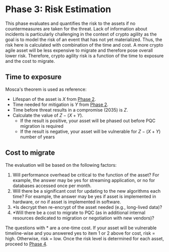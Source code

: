 # Phase 3: Risk Estimation
This phase evaluates and quantifies the risk to the assets if no countermeasures are taken for the threat. Lack of information about incidents is particularly challenging in the context of crypto agility as the goal is to model the risk of an event that has not yet materialized. Thus, the risk here is calculated with combination of the time and cost. A more crypto agile asset will be less expensive to migrate and therefore pose overall lower risk. Therefore, crypto agility risk is a function of the time to exposure and the cost to migrate.

## Time to exposure
Mosca's theorem is used as reference:
- Lifespan of the asset is $X$ from [Phase 2](https://github.com/comcast-spider/CARAF-Knowledge-Base/tree/main/Phase%202%3A%20Inventory%20of%20Assets).
- Time needed for mitigation is $Y$ from [Phase 2](https://github.com/comcast-spider/CARAF-Knowledge-Base/tree/main/Phase%202%3A%20Inventory%20of%20Assets).
- Time before threat results in a compromise (2035) is $Z$.
- Calculate the value of $Z - (X+Y)$.
  - If the result is positive, your asset will be phased out before PQC migration is required
  - If the result is negative, your asset will be vulnerable for $Z - (X+Y)$ number of years

## Cost to migrate
The evaluation will be based on the following factors:
1. Will performance overhead be critical to the function of the asset? For example, the answer may be yes for streaming application, or no for databases accessed once per month.
2. Will there be a significant cost for updating to the new algorithms each time? For example, the answer may be yes if asset is implemented in hardware, or no if asset is implemented in software.
3. *Is decrypt then re-encrypt of the asset needed (e.g., long-lived data)?
4. *Will there be a cost to migrate to PQC (as in additional internal resources dedicated to migration or negotiation with new vendors)?

The questions with * are a one-time cost. If your asset will be vulnerable timeline-wise and you answered yes to item 1 or 2 above for cost, risk = high. Otherwise, risk = low.
Once the risk level is determined for each asset, proceed to [Phase 4](https://github.com/comcast-spider/CARAF-Knowledge-Base/tree/main/Phase%204%3A%20Secure%20Assets).
